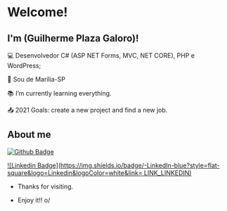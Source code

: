 # Welcome!

 

## I'm (Guilherme Plaza Galoro)!

 

:computer: Desenvolvedor C# (ASP NET Forms, MVC, NET CORE), PHP e WordPress; 

:house_with_garden: Sou de Marília-SP

:books: I’m currently learning everything.

:outbox_tray: 2021 Goals: create a new project and find a new job.

 

## About me

[![Github Badge](https://img.shields.io/badge/-Github-000?style=flat-square&logo=Github&logoColor=white&link=LINK_GIT)](LINK_GIT)

[![Linkedin Badge](https://img.shields.io/badge/-LinkedIn-blue?style=flat-square&logo=Linkedin&logoColor=white&link= LINK_LINKEDIN)]( LINK_LINKEDIN)

- Thanks for visiting.

- Enjoy it!! o/
